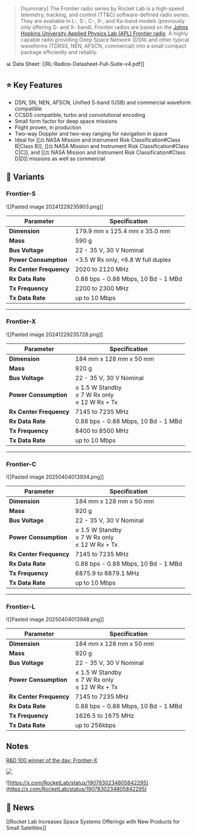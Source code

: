 >[!summary]
The Frontier radio series by Rocket Lab is a high-speed telemetry, tracking, and control (TT&C)  software-defined radio series. They are available in L-, S-, C-, X-, and Ka-band models (previously only offering S- and X- band). Frontier radios are based on the [Johns Hopkins University Applied Physics Lab (APL) Frontier radio](https://en.wikipedia.org/wiki/Frontier_Radio). A highly capable radio providing Deep Space Network (DSN) and other typical waveforms (TDRSS, NEN, AFSCN, commercial) into a small compact package efficiently and reliably.
>
📊 Data Sheet: [[RL-Radios-Datasheet-Full-Suite-v4.pdf]]

## ⭐ Key Features

- DSN, SN, NEN, AFSCN, Unified S-band (USB) and commercial waveform compatible
- CCSDS compatible, turbo and convolutional encoding
- Small form factor for deep space missions
- Flight proven, in production
- Two-way Doppler and two-way ranging for navigation in space
- Ideal for [[⚖️ NASA Mission and Instrument Risk Classification#Class B|Class B]], [[⚖️ NASA Mission and Instrument Risk Classification#Class C|C]], and [[⚖️ NASA Mission and Instrument Risk Classification#Class D|D]] missions as well as commercial

## 📡 Variants

### Frontier-S

![[Pasted image 20241229235903.png]]

| **Parameter**           | **Specification**                   |
| ----------------------- | ----------------------------------- |
| **Dimension**           | 179.9 mm x 125.4 mm x 35.0 mm       |
| **Mass**                | 590 g                               |
| **Bus Voltage**         | 22 - 35 V, 30 V Nominal             |
| **Power Consumption**   | <3.5 W Rx only, <6.8 W full duplex  |
| **Rx Center Frequency** | 2020 to 2120 MHz                    |
| **Rx Data Rate**        | 0.88 bps - 0.88 Mbps, 10 Bd - 1 MBd |
| **Tx Frequency**        | 2200 to 2300 MHz                    |
| **Tx Data Rate**        | up to 10 Mbps                       |

---

### Frontier-X

![[Pasted image 20241229235728.png]]

| **Parameter**           | **Specification**                                  |
| ----------------------- | -------------------------------------------------- |
| **Dimension**           | 184 mm x 128 mm x 50 mm                            |
| **Mass**                | 920 g                                              |
| **Bus Voltage**         | 22 - 35 V, 30 V Nominal                            |
| **Power Consumption**   | ≤ 1.5 W Standby<br>≤ 7 W Rx only<br>≤ 12 W Rx + Tx |
| **Rx Center Frequency** | 7145 to 7235 MHz                                   |
| **Rx Data Rate**        | 0.88 bps - 0.88 Mbps, 10 Bd - 1 MBd                |
| **Tx Frequency**        | 8400 to 8500 MHz                                   |
| **Tx Data Rate**        | up to 10 Mbps                                      |

---
### Frontier-C

![[Pasted image 20250404013934.png]]

| **Parameter**           | **Specification**                                  |
| ----------------------- | -------------------------------------------------- |
| **Dimension**           | 184 mm x 128 mm x 50 mm                            |
| **Mass**                | 920 g                                              |
| **Bus Voltage**         | 22 - 35 V, 30 V Nominal                            |
| **Power Consumption**   | ≤ 1.5 W Standby<br>≤ 7 W Rx only<br>≤ 12 W Rx + Tx |
| **Rx Center Frequency** | 7145 to 7235 MHz                                   |
| **Rx Data Rate**        | 0.88 bps - 0.88 Mbps, 10 Bd - 1 MBd                |
| **Tx Frequency**        | 6875.9 to 6879.1 MHz                               |
| **Tx Data Rate**        | up to 10 Mbps                                      |

---

### Frontier-L

![[Pasted image 20250404013948.png]]


| **Parameter**           | **Specification**                                  |
| ----------------------- | -------------------------------------------------- |
| **Dimension**           | 184 mm x 128 mm x 50 mm                            |
| **Mass**                | 920 g                                              |
| **Bus Voltage**         | 22 - 35 V, 30 V Nominal                            |
| **Power Consumption**   | ≤ 1.5 W Standby<br>≤ 7 W Rx only<br>≤ 12 W Rx + Tx |
| **Rx Center Frequency** | 7145 to 7235 MHz                                   |
| **Rx Data Rate**        | 0.88 bps - 0.88 Mbps, 10 Bd - 1 MBd                |
| **Tx Frequency**        | 1626.5 to 1675 MHz                                 |
| **Tx Data Rate**        | up to 256kbps                                      |


## Notes

[R&D 100 winner of the day: Frontier-X](https://www.rdworldonline.com/frontier-radio/)

![](https://x.com/RocketLab/status/1889468306035450308)

![https://x.com/RocketLab/status/1907830234805842295](https://x.com/RocketLab/status/1907830234805842295)

## 📰 News

[[Rocket Lab Increases Space Systems Offerings with New Products for Small Satellites]]
